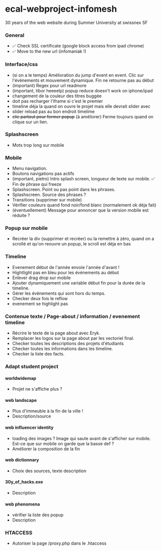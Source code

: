 # ecal-webproject-infomesh
30 years of the web website during Summer University at swissnex SF

### General
- ✅ Check SSL certificate (google block access from ipad chrome)
- ✅ Move to the new url (infomaniak !)

### Interface/css
- (si on a le temps) Amélioration du jump d'event en event. Clic sur l'événements et mouvement dynamique. Fin ne retourne pas au début
- (important) Regex pour url readmore 
- (important, tibor heeeelp) popup reduce doesn't work on iphone/ipad
- changement de la couleur des titres buggée
- doit pas recharger l'iframe si c'est le premier
- timeline déja la quand on ouvre le projet mais elle devrait slider avec
- slider reload pas au bon endroit timelime
- ~~clic partout pour fermer popup~~ (à améliorer) Ferme toujours quand on clique sur un lien. 

### Splashscreen 
- Mots trop long sur mobile

### Mobile
- Menu navigation.
- Boutons navigations pas actifs
- (important, pietro) Intro splash screen, longueur de texte sur mobile. ✅ Fin de phrase qui freeze
- Splashscreen. Point ou pas point dans les phrases.
- Splashscreen. Source des phrases ?  
- Transitions (supprimer sur mobile)
- Vérifier couleurs quand fond noir/fond blanc (normalement ok déja fait)
- (éventuellement) Message pour annoncer que la version mobile est réduite ?

### Popup sur mobile
- Recréer la div (supprimer et recréer) ou la remettre à zéro, quand on a scrollé et qu'on reouvre un popup, le scroll est déja en bas

### Timeline
- Evenement début de l'année envoie l'année d'avant !
- Hightlight pas en bleu pour les événements au début
- Enlever drag drop sur mobile
- Ajouter dynamiquement une variable début fin pour la durée de la timeline.
- Gérer les événements qui sont hors du temps. 
- Checker deux fois le reflow
- evenement se highlight pas

### Contenue texte / Page-about / information / evenement timeline
- Récrire le texte de la page about avec Eryk.
- Remplacer les logos sur la page about par les vectoriel final. 
- Checker toutes les descriptions des projets d'étudiants
- Checker toutes les informations dans les timeline.
- Checker la liste des facts.

### Adapt student project
#### worldwidemap
- Projet ne s'affiche plus ?

#### web landscape
- Plus d'immeuble à la fin de la ville !
- Description/source

#### web influencer identity
- loading des images ? Image qui saute avant de s'afficher sur mobile. Est-ce que sur mobile on garde que la basse def ?
- Améliorer la composition de la fin

#### web dictionnary
- Choix des sources, texte description

#### 30y_of_hacks.exe
- Description

#### web phenomena 
- vérifier la liste des popup
- Description

### HTACCESS
- Autoriser la page /proxy.php dans le .htaccess









